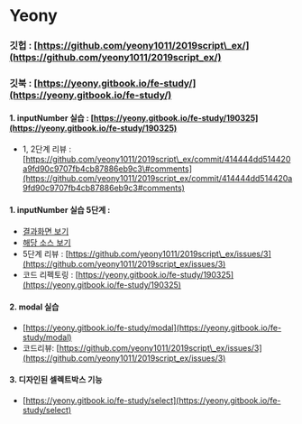 # Yeony

### 깃헙 : [https://github.com/yeony1011/2019script\_ex/](https://github.com/yeony1011/2019script_ex/)

### 깃북 : [https://yeony.gitbook.io/fe-study/](https://yeony.gitbook.io/fe-study/)

#### 1. inputNumber 실습 : [https://yeony.gitbook.io/fe-study/190325](https://yeony.gitbook.io/fe-study/190325)

* 1, 2단계 리뷰 : [https://github.com/yeony1011/2019script\_ex/commit/414444dd514420a9fd90c9707fb4cb87886eb9c3\#comments](https://github.com/yeony1011/2019script_ex/commit/414444dd514420a9fd90c9707fb4cb87886eb9c3#comments)

#### 1. inputNumber 실습 5단계 : 

* [결과화면 보기](https://yeony1011.github.io/2019script_ex/190325/190325_v2.html)
* [해당 소스 보기](https://github.com/yeony1011/2019script_ex/blob/master/190325/common_v2.js)
* 5단계 리뷰 : [https://github.com/yeony1011/2019script\_ex/issues/3](https://github.com/yeony1011/2019script_ex/issues/3) 
* 코드 리펙토링 : [https://yeony.gitbook.io/fe-study/190325](https://yeony.gitbook.io/fe-study/190325) 

#### 2. modal 실습 

* [https://yeony.gitbook.io/fe-study/modal](https://yeony.gitbook.io/fe-study/modal) 
* 코드리뷰: [https://github.com/yeony1011/2019script\_ex/issues/3](https://github.com/yeony1011/2019script_ex/issues/3) 

#### 3. 디자인된 셀렉트박스 기능 

* [https://yeony.gitbook.io/fe-study/select](https://yeony.gitbook.io/fe-study/select)



